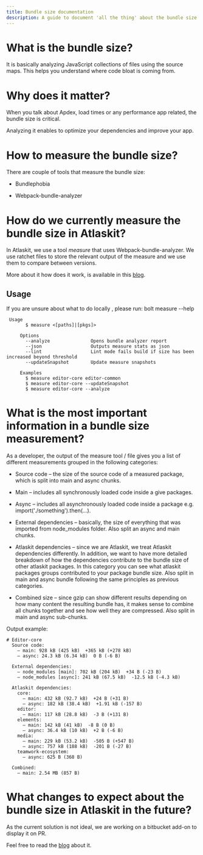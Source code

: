 ```yaml
---
title: Bundle size documentation
description: A guide to document 'all the thing' about the bundle size in Atlaskit.
---
```


# What is the bundle size?

It is basically analyzing JavaScript collections of files using the source maps. This helps you understand where code bloat is coming from.

# Why does it matter?

When you talk about Apdex, load times or any performance app related, the bundle size is critical.

Analyzing it enables to optimize your dependencies and improve your app.

# How to measure the bundle size?

There are couple of tools that measure the bundle size:

* Bundlephobia

* Webpack-bundle-analyzer

# How do we currently measure the bundle size in Atlaskit?

In Atlaskit, we use a tool *measure* that uses Webpack-bundle-analyzer. We use ratchet files to store the relevant output of the measure and we use them to compare between versions.

More about it how does it work, is available in this [blog](https://hello.atlassian.net/wiki/spaces/AtlasKit/blog/2019/01/11/378834980/Atlaskit+now+has+a+bundle+size+ratchet).

## Usage

If you are unsure about what to do locally , please run: bolt measure --help
 ```
  Usage
        $ measure <[paths]|[pkgs]>

      Options
        --analyze               Opens bundle analyzer report
        --json                  Outputs measure stats as json
        --lint                  Lint mode fails build if size has been increased beyond threshold
        --updateSnapshot        Update measure snapshots

      Examples
        $ measure editor-core editor-common
        $ measure editor-core --updateSnapshot
        $ measure editor-core --analyze
```

# What is the most important information in a bundle size measurement?

As a developer, the output of the measure tool / file gives you a list of different measurements grouped in the following categories:

* Source code – the size of the source code of a measured package, which is split into main and async chunks. 

* Main – includes all synchronously loaded code inside a give packages.

* Async – includes all asynchronously loaded code inside a package e.g. import('./something').then(...).

* External dependencies –  basically, the size of everything that was imported from node_modules folder. Also split an async and main chunks.

* Atlaskit dependencies – since we are Atlaskit, we treat Atlaskit dependencies differently. In addition, we want to have more detailed breakdown of how the dependencies contribute to the bundle size of other atlaskit packages. In this category you can see what atlaskit packages groups contributed to your package bundle size. Also split in main and async bundle following the same principles as previous categories.

* Combined size – since gzip can show different results depending on how many content the resulting bundle has, it makes sense to combine all chunks together and see how well they are compressed. Also split in main and async sub-chunks.

Output example:
```
# Editor-core
  Source code:
    – main: 928 kB (425 kB)  +365 kB (+278 kB)
    – async: 24.3 kB (6.34 kB)  0 B (-6 B)

  External dependencies:
    – node_modules [main]: 702 kB (204 kB)  +34 B (-23 B)
    – node_modules [async]: 241 kB (67.5 kB)  -12.5 kB (-4.3 kB)

  Atlaskit dependencies:
    core:
      – main: 432 kB (92.7 kB)  +24 B (+31 B)
      – async: 182 kB (38.4 kB)  +1.91 kB (-157 B)
    editor:
      – main: 117 kB (28.8 kB)  -3 B (+131 B)
    elements:
      – main: 142 kB (41 kB)  -8 B (0 B)
      – async: 36.4 kB (10 kB)  +2 B (-6 B)
    media:
      – main: 229 kB (53.2 kB)  -505 B (+547 B)
      – async: 757 kB (188 kB)  -201 B (-27 B)
    teamwork-ecosystem:
      – async: 625 B (368 B)

  Combined:
    – main: 2.54 MB (857 B)
```

# What changes to expect about the bundle size in Atlaskit in the future?

As the current solution is not ideal, we are working on a bitbucket add-on to display it on PR.

Feel free to read the [blog](https://hello.atlassian.net/wiki/spaces/AtlasKit/blog/2019/05/16/458923875/Atlaskit+-+Bundle+size+check+add-on) about it.

